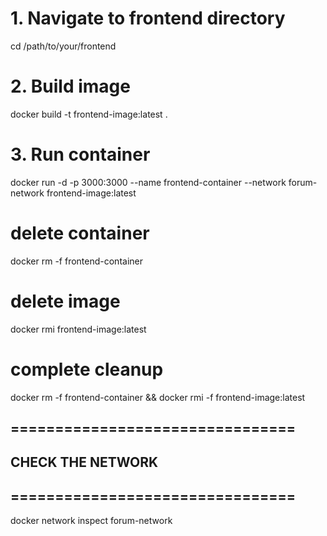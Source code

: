 # 1. Navigate to frontend directory
cd /path/to/your/frontend

# 2. Build image
docker build -t frontend-image:latest .

# 3. Run container
docker run -d -p 3000:3000 --name frontend-container --network forum-network frontend-image:latest





# delete container
docker rm -f frontend-container

# delete image  
docker rmi frontend-image:latest

# complete cleanup 
docker rm -f frontend-container && docker rmi -f frontend-image:latest


## ================================ ##
##    CHECK THE NETWORK             ##
## ================================ ##

docker network inspect forum-network
